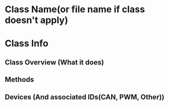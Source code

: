 # Class Name(or file name if class doesn't apply)

# Class Info

## Class Overview (What it does)

## Methods

## Devices (And associated IDs(CAN, PWM, Other))
